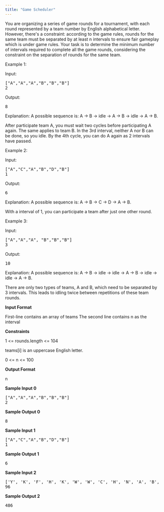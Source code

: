 ```yaml
---
title: "Game Scheduler"
---
```


<div class="span-sm-11 hr_tour-problem-statement problem-statement"> 
<div class="content-text challenge-text mlB">
    <div class="challenge_problem_statement"><div class="msB challenge_problem_statement_body"><div class="hackdown-content"><svg style="display: none;"><defs id="MathJax_SVG_glyphs"></defs></svg><p>You are organizing a series of game rounds for a tournament, with each round represented by a team number by English alphabetical letter. However, there's a constraint: according to the game rules, rounds for the same team must be separated by at least n intervals to ensure fair gameplay which is under game rules.
Your task is to determine the minimum number of intervals required to complete all the game rounds, considering the constraint on the separation of rounds for the same team.</p>

<p>Example 1:</p>

<p>Input: </p>

<div class="highlight"><pre><span></span><span class="p">[</span><span class="s2">"A"</span><span class="p">,</span><span class="s2">"A"</span><span class="p">,</span><span class="s2">"A"</span><span class="p">,</span><span class="s2">"B"</span><span class="p">,</span><span class="s2">"B"</span><span class="p">,</span><span class="s2">"B"</span><span class="p">]</span>
<span class="mi">2</span>
</pre></div>


<p>Output: </p>

<div class="highlight"><pre><span></span><span class="mi">8</span>
</pre></div>


<p>Explanation: A possible sequence is: A -&gt; B -&gt; idle -&gt; A -&gt; B -&gt; idle -&gt; A -&gt; B.</p>

<p>After participate team A, you must wait two cycles before participating  A again. The same applies to team B. In the 3rd interval, neither A nor B can be done, so you idle. By the 4th cycle, you can do A again as 2 intervals have passed.</p>

<p>Example 2:</p>

<p>Input: </p>

<div class="highlight"><pre><span></span><span class="p">[</span><span class="s2">"A"</span><span class="p">,</span><span class="s2">"C"</span><span class="p">,</span><span class="s2">"A"</span><span class="p">,</span><span class="s2">"B"</span><span class="p">,</span><span class="s2">"D"</span><span class="p">,</span><span class="s2">"B"</span><span class="p">]</span>
<span class="mi">1</span>
</pre></div>


<p>Output: </p>

<div class="highlight"><pre><span></span><span class="mi">6</span>
</pre></div>


<p>Explanation: A possible sequence is: A -&gt; B -&gt; C -&gt; D -&gt; A -&gt; B.</p>

<p>With a interval of 1, you can participate a team after just one other round.</p>

<p>Example 3:</p>

<p>Input: </p>

<div class="highlight"><pre><span></span><span class="p">[</span><span class="s2">"A"</span><span class="p">,</span><span class="s2">"A"</span><span class="p">,</span><span class="s2">"A"</span><span class="p">,</span> <span class="s2">"B"</span><span class="p">,</span><span class="s2">"B"</span><span class="p">,</span><span class="s2">"B"</span><span class="p">]</span>
<span class="mi">3</span>
</pre></div>


<p>Output: </p>

<div class="highlight"><pre><span></span><span class="mi">10</span>
</pre></div>


<p>Explanation: A possible sequence is: A -&gt; B -&gt; idle -&gt; idle -&gt; A -&gt; B -&gt; idle -&gt; idle -&gt; A -&gt; B.</p>

<p>There are only two types of teams, A and B, which need to be separated by 3 intervals. This leads to idling twice between repetitions of these team rounds.</p></div></div></div><div class="challenge_input_format"><div class="msB challenge_input_format_title"><p><strong>Input Format</strong></p></div><div class="msB challenge_input_format_body"><div class="hackdown-content"><svg style="display: none;"><defs id="MathJax_SVG_glyphs"></defs></svg><p>First-line contains an array of teams
The second line contains n as the interval</p></div></div></div><div class="challenge_constraints"><div class="msB challenge_constraints_title"><p><strong>Constraints</strong></p></div><div class="msB challenge_constraints_body"><div class="hackdown-content"><svg style="display: none;"><defs id="MathJax_SVG_glyphs"></defs></svg><p>1 &lt;= rounds.length &lt;= 104</p>

<p>teams[i] is an uppercase English letter.</p>

<p>0 &lt;= n &lt;= 100</p></div></div></div><div class="challenge_output_format"><div class="msB challenge_output_format_title"><p><strong>Output Format</strong></p></div><div class="msB challenge_output_format_body"><div class="hackdown-content"><svg style="display: none;"><defs id="MathJax_SVG_glyphs"></defs></svg><p>n</p></div></div></div><div class="challenge_sample_input"><div class="msB challenge_sample_input_title"><p><strong>Sample Input 0</strong></p></div><div class="msB challenge_sample_input_body"><div class="hackdown-content"><svg style="display: none;"><defs id="MathJax_SVG_glyphs"></defs></svg><div class="highlight"><pre><span></span><span class="err">["A","A","A","B","B","B"]</span>
<span class="err">2</span>
</pre></div>
</div></div></div><div class="challenge_sample_output"><div class="msB challenge_sample_output_title"><p><strong>Sample Output 0</strong></p></div><div class="msB challenge_sample_output_body"><div class="hackdown-content"><svg style="display: none;"><defs id="MathJax_SVG_glyphs"></defs></svg><div class="highlight"><pre><span class="err">8</span>
</pre></div>
</div></div></div><div class="challenge_sample_input"><div class="msB challenge_sample_input_title"><p><strong>Sample Input 1</strong></p></div><div class="msB challenge_sample_input_body"><div class="hackdown-content"><svg style="display: none;"><defs id="MathJax_SVG_glyphs"></defs></svg><div class="highlight"><pre><span></span><span class="err">["A","C","A","B","D","B"]</span>
<span class="err">1</span>
</pre></div>
</div></div></div><div class="challenge_sample_output"><div class="msB challenge_sample_output_title"><p><strong>Sample Output 1</strong></p></div><div class="msB challenge_sample_output_body"><div class="hackdown-content"><svg style="display: none;"><defs id="MathJax_SVG_glyphs"></defs></svg><div class="highlight"><pre><span class="err">6</span>
</pre></div>
</div></div></div><div class="challenge_sample_input"><div class="msB challenge_sample_input_title"><p><strong>Sample Input 2</strong></p></div><div class="msB challenge_sample_input_body"><div class="hackdown-content"><svg style="display: none;"><defs id="MathJax_SVG_glyphs"></defs></svg><div class="highlight"><pre><span></span><span class="err">['Y', 'K', 'F', 'H', 'K', 'W', 'W', 'C', 'H', 'N', 'A', 'B', 'P', 'B', 'B', 'G', 'X', 'Z', 'O', 'X', 'C', 'C', 'P', 'X', 'N', 'O', 'Y', 'R', 'G', 'U', 'O', 'P', 'U', 'S', 'T', 'K', 'E', 'F', 'G', 'N', 'T', 'O', 'W', 'B', 'A', 'B', 'W', 'S', 'Y', 'M', 'P', 'I', 'M', 'O', 'K', 'Z', 'G', 'H', 'U', 'I', 'I', 'M', 'X', 'Y', 'D', 'B', 'K', 'T', 'H', 'J', 'L', 'I', 'M']</span>
<span class="err">96</span>
</pre></div>
</div></div></div><div class="challenge_sample_output"><div class="msB challenge_sample_output_title"><p><strong>Sample Output 2</strong></p></div><div class="msB challenge_sample_output_body"><div class="hackdown-content"><svg style="display: none;"><defs id="MathJax_SVG_glyphs"></defs></svg><div class="highlight"><pre><span></span><span class="err">486</span>
</pre></div>
</div></div></div>
            </div>
</div>